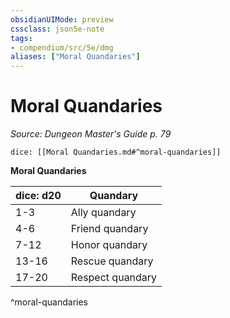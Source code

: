 ```yaml
---
obsidianUIMode: preview
cssclass: json5e-note
tags:
- compendium/src/5e/dmg
aliases: ["Moral Quandaries"]
---
```

# Moral Quandaries
*Source: Dungeon Master's Guide p. 79* 

`dice: [[Moral Quandaries.md#^moral-quandaries]]`

**Moral Quandaries**

| dice: d20 | Quandary |
|-----------|----------|
| 1-3 | Ally quandary |
| 4-6 | Friend quandary |
| 7-12 | Honor quandary |
| 13-16 | Rescue quandary |
| 17-20 | Respect quandary |
^moral-quandaries